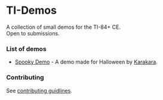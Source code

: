 # TI-Demos
A collection of small demos for the TI-84+ CE.<br>
Open to submissions.

### List of demos
- [Spooky Demo](demos/spooky-karakara-10-31-19/) - A demo made for Halloween by [Karakara](https://github.com/K4rakara).

### Contributing
See [contributing guidlines](CONTRIBUTING.md).